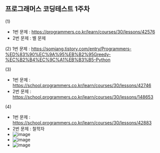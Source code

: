 ## 프로그래머스 코딩테스트 1주차

(1) 
- 1번 문제 : https://programmers.co.kr/learn/courses/30/lessons/42576
- 2번 문제 : 벨 문제
    
(2) 1번 문제 : https://somjang.tistory.com/entry/Programmers-%ED%83%90%EC%9A%95%EB%B2%95Greedy-%EC%B2%B4%EC%9C%A1%EB%B3%B5-Python


(3) 
- 1번 문제 : https://school.programmers.co.kr/learn/courses/30/lessons/42746
- 2번 문제 : https://school.programmers.co.kr/learn/courses/30/lessons/148653

(4)
- 1번 문제 : https://school.programmers.co.kr/learn/courses/30/lessons/42883
- 2번 문제 : 철학자
- ![image](https://user-images.githubusercontent.com/49123169/212348180-dba875f1-9801-4610-96a5-847a2f205eb7.png)
- ![image](https://user-images.githubusercontent.com/49123169/212348266-818d2e5a-3642-4433-9d34-6108219230e4.png)
- ![image](https://user-images.githubusercontent.com/49123169/212348319-b22323db-97cf-49b0-9b2b-bfc45df40a1c.png)
